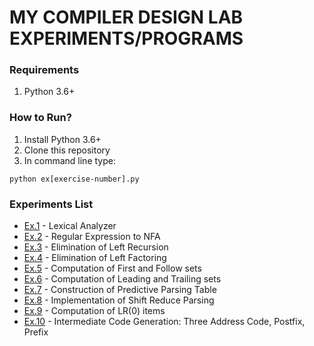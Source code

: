 # MY COMPILER DESIGN LAB EXPERIMENTS/PROGRAMS

### Requirements
1. Python 3.6+

### How to Run?
1. Install Python 3.6+
2. Clone this repository
3. In command line type:
```
python ex[exercise-number].py
```

### Experiments List
- [Ex.1](identifyTokens.py) - Lexical Analyzer
- [Ex.2](ex2.py) - Regular Expression to NFA
- [Ex.3](ex3.py) - Elimination of Left Recursion
- [Ex.4](ex4.py) - Elimination of Left Factoring
- [Ex.5](first.py) - Computation of First and Follow sets
- [Ex.6](ex6.py) - Computation of Leading and Trailing sets
- [Ex.7](ex7.py) - Construction of Predictive Parsing Table
- [Ex.8](SRParser.py) - Implementation of Shift Reduce Parsing
- [Ex.9](ex9.py) - Computation of LR(0) items 
- [Ex.10](intermediatecode.py) - Intermediate Code Generation: Three Address Code, Postfix, Prefix
